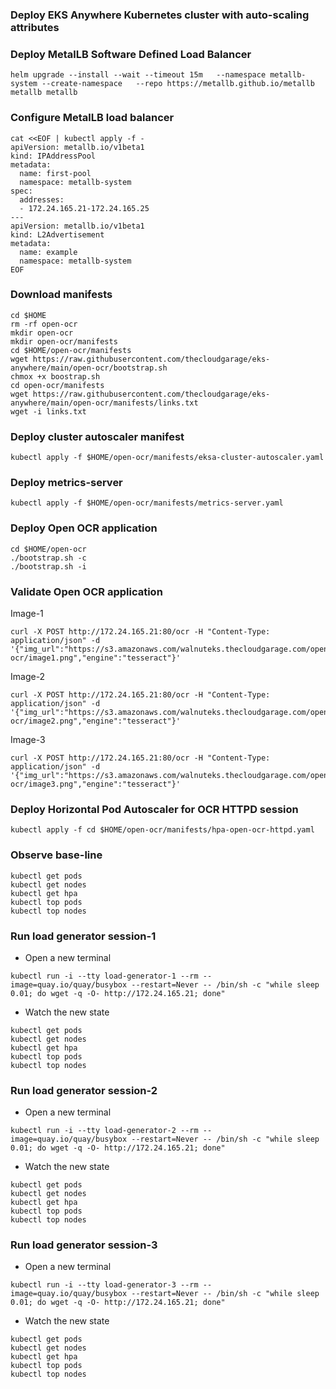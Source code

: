 ### Deploy EKS Anywhere Kubernetes cluster with auto-scaling attributes
### Deploy MetalLB Software Defined Load Balancer
```
helm upgrade --install --wait --timeout 15m   --namespace metallb-system --create-namespace   --repo https://metallb.github.io/metallb metallb metallb
```
### Configure MetalLB load balancer
```
cat <<EOF | kubectl apply -f -
apiVersion: metallb.io/v1beta1
kind: IPAddressPool
metadata:
  name: first-pool
  namespace: metallb-system
spec:
  addresses:
  - 172.24.165.21-172.24.165.25
---
apiVersion: metallb.io/v1beta1
kind: L2Advertisement
metadata:
  name: example
  namespace: metallb-system
EOF
```
### Download manifests
```
cd $HOME
rm -rf open-ocr
mkdir open-ocr
mkdir open-ocr/manifests
cd $HOME/open-ocr/manifests
wget https://raw.githubusercontent.com/thecloudgarage/eks-anywhere/main/open-ocr/bootstrap.sh
chmox +x boostrap.sh
cd open-ocr/manifests
wget https://raw.githubusercontent.com/thecloudgarage/eks-anywhere/main/open-ocr/manifests/links.txt
wget -i links.txt
```
### Deploy cluster autoscaler manifest
```
kubectl apply -f $HOME/open-ocr/manifests/eksa-cluster-autoscaler.yaml
```
### Deploy metrics-server
```
kubectl apply -f $HOME/open-ocr/manifests/metrics-server.yaml
```

### Deploy Open OCR application
```
cd $HOME/open-ocr
./bootstrap.sh -c
./bootstrap.sh -i
```
### Validate Open OCR application
Image-1
```
curl -X POST http://172.24.165.21:80/ocr -H "Content-Type: application/json" -d '{"img_url":"https://s3.amazonaws.com/walnuteks.thecloudgarage.com/open-ocr/image1.png","engine":"tesseract"}' 
```
Image-2
```
curl -X POST http://172.24.165.21:80/ocr -H "Content-Type: application/json" -d '{"img_url":"https://s3.amazonaws.com/walnuteks.thecloudgarage.com/open-ocr/image2.png","engine":"tesseract"}' 
```
Image-3
```
curl -X POST http://172.24.165.21:80/ocr -H "Content-Type: application/json" -d '{"img_url":"https://s3.amazonaws.com/walnuteks.thecloudgarage.com/open-ocr/image3.png","engine":"tesseract"}' 
```
### Deploy Horizontal Pod Autoscaler for OCR HTTPD session
```
kubectl apply -f cd $HOME/open-ocr/manifests/hpa-open-ocr-httpd.yaml
```
### Observe base-line 
```
kubectl get pods
kubectl get nodes
kubectl get hpa
kubectl top pods
kubectl top nodes
```
### Run load generator session-1
* Open a new terminal
```
kubectl run -i --tty load-generator-1 --rm --image=quay.io/quay/busybox --restart=Never -- /bin/sh -c "while sleep 0.01; do wget -q -O- http://172.24.165.21; done"
```
* Watch the new state
```
kubectl get pods
kubectl get nodes
kubectl get hpa
kubectl top pods
kubectl top nodes
```
### Run load generator session-2
* Open a new terminal
```
kubectl run -i --tty load-generator-2 --rm --image=quay.io/quay/busybox --restart=Never -- /bin/sh -c "while sleep 0.01; do wget -q -O- http://172.24.165.21; done"
```
* Watch the new state
```
kubectl get pods
kubectl get nodes
kubectl get hpa
kubectl top pods
kubectl top nodes
```
### Run load generator session-3
* Open a new terminal
```
kubectl run -i --tty load-generator-3 --rm --image=quay.io/quay/busybox --restart=Never -- /bin/sh -c "while sleep 0.01; do wget -q -O- http://172.24.165.21; done"
```
* Watch the new state
```
kubectl get pods
kubectl get nodes
kubectl get hpa
kubectl top pods
kubectl top nodes
```
